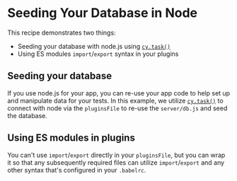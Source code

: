 # Seeding Your Database in Node

This recipe demonstrates two things:

* Seeding your database with node.js using [`cy.task()`](https://on.cypress.io/task)
* Using ES modules `import`/`export` syntax in your plugins

## Seeding your database

If you use node.js for your app, you can re-use your app code to help set up and manipulate data for your tests. In this example, we utilize [`cy.task()`](https://on.cypress.io/task) to connect with node via the `pluginsFile` to re-use the `server/db.js` and seed the database.

## Using ES modules in plugins

You can't use `import`/`export` directly in your `pluginsFile`, but you can wrap it so that any subsequently required files can utilize `import`/`export` and any other syntax that's configured in your `.babelrc`.
